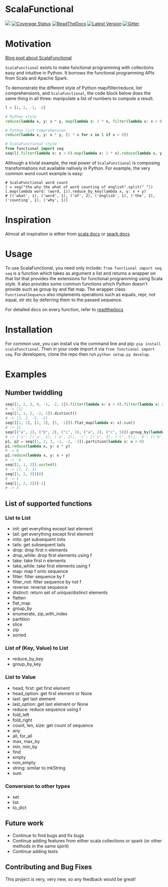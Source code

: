 # ScalaFunctional
[<img src="https://travis-ci.org/EntilZha/ScalaFunctional.svg?branch=master"/>](https://travis-ci.org/EntilZha/ScalaFunctional)
[![Coverage Status](https://coveralls.io/repos/EntilZha/ScalaFunctional/badge.svg?branch=master)](https://coveralls.io/r/EntilZha/ScalaFunctional?branch=master)
[![ReadTheDocs](https://readthedocs.org/projects/scalafunctional/badge/?version=latest)](https://readthedocs.org/projects/scalafunctional/)
[![Latest Version](https://badge.fury.io/py/scalafunctional.svg)](https://pypi.python.org/pypi/scalafunctional/)
[![Gitter](https://badges.gitter.im/Join%20Chat.svg)](https://gitter.im/EntilZha/ScalaFunctional?utm_source=badge&utm_medium=badge&utm_campaign=pr-badge)

# Motivation
[Blog post about ScalaFunctional](http://pedrorodriguez.io/2015/03/14/chain-functional-programming-in-python-2/)

`ScalaFunctional` exists to make functional programming with collections easy and intuitive in Python. It borrows the functional programming APIs from Scala and Apache Spark.

To demonstrate the different style of Python map/filter/reduce, list comprehensions, and `ScalaFunctional`, the code block below does the same thing in all three: manipulate a list of numbers to compute a result.

```python
l = [1, 2, -1, -2]

# Python style
reduce(lambda x, y: x * y, map(lambda x: 2 * x, filter(lambda x: x > 0, l)))

# Python list comprehension
reduce(lambda x, y: x * y, [2 * x for x in l if x > 0])

# ScalaFunctional style
from functional import seq
seq(l).filter(lambda x: x > 0).map(lambda x: 2 * x).reduce(lambda x, y: x * y)
```

Although a trivial example, the real power of `ScalaFunctional` is composing transformations not available natively in Python. For example, the very common word count example is easy:
```
# ScalaFunctional word count
l = seq("the why the what of word counting of english".split(" "))
l.map(lambda word: (word, 1)).reduce_by_key(lambda x, y: x + y)
# [('what', 1), ('word', 1), ('of', 2), ('english', 1), ('the', 2), ('counting', 1), ('why', 1)]
```

# Inspiration
Almost all inspiration is either from [scala docs](http://www.scala-lang.org/api/current/#scala.Array) or [spark docs](https://spark.apache.org/docs/latest/programming-guide.html#transformations)

# Usage
To use ScalaFunctional, you need only include: `from functional import seq`. `seq` is a function which takes as argument a list and returns a wrapper on that list that provides the extensions for functional programming using Scala style. It also provides some common functions which Python doesn't provide such as group by and flat map. The wrapper class `FunctionalSequence` also implements operations such as equals, repr, not equal, str etc by deferring them to the passed sequence.

For detailed docs on every function, refer to [readthedocs](http://scalafunctional.readthedocs.org/en/latest/functional.html#module-functional.chain)

# Installation
For common use, you can install via the command line and pip: `pip install scalafunctional`. Then in your code import it via 
`from functional import seq`. For developers, clone the repo then run `python setup.py develop`.

# Examples
## Number twiddling
```python
seq([1, 2, 3, 0, -1, -2, 3]).filter(lambda x: x > 0).filter(lambda x: x < 2)
# -> [1]
seq([1, 1, 2, -2, 5]).distinct()
# -> [1, 2, -5, -2]
seq([[1, 1], [2, 3], [5, -1]]).flat_map(lambda x: x).sum()
# -> 11
seq([("a", 1), ("b", 2), ("c", 3), ("a", 2), ("c", 5)]).group_by(lambda x: x[0])
# -> {'a': [('a', 1), ('a', 2)], 'c': [('c', 3), ('c', 5)], 'b': [('b', 2)]}
p1, p2 = seq([1, 2, 3, -1, -2, -3]).partition(lambda x: x > 0)
p1.reduce(lambda x, y: x * y)
# -> 6
p2.reduce(lambda x, y: x + y)
# -> -6
seq([2, 1, 3]).sorted()
# -> [1, 2, 3]
seq([1, 2, 3])[0]
# -> 1
seq([1, 2, 3])[-1]
# -> 3
```

## List of supported functions
### List to List
* init: get everything except last element
* tail: get everything except first element
* inits: get subsequent inits
* tails: get subsequent tails
* drop: drop first n elements
* drop_while: drop first elements using f
* take: take first n elements
* take_while: take first elements using f
* map: map f onto sequence
* filter: filter sequence by f
* filter_not: filter sequence by not f
* reverse: reverse sequence
* distinct: return set of unique/distinct elements
* flatten
* flat_map
* group_by
* enumerate, zip_with_index
* partition
* slice
* zip
* sorted

### List of (Key, Value) to List
* reduce_by_key
* group_by_key

### List to Value
* head, first: get first element
* head_option: get first element or None
* last: get last element
* last_option: get last element or None
* reduce: reduce sequence using f
* fold_left
* fold_right
* count, len, size: get count of sequence
* any
* all, for_all
* max, max_by
* min, min_by
* find
* empty
* non_empty
* string: similar to mkString
* sum

### Conversion to other types
* set
* list
* to_dict

## Future work
* Continue to find bugs and fix bugs
* Continue adding features from either scala collections or spark (or other methods in the same spirit)
* Continue adding tests

## Contributing and Bug Fixes
This project is very, very new, so any feedback would be great!
